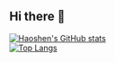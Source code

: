 ## Hi there 👋

[![Haoshen's GitHub stats](https://github-readme-stats.vercel.app/api?username=sssstf0rest&show_icons=true&theme=calm)](https://github.com/sssstf0rest/github-readme-stats)  
[![Top Langs](https://github-readme-stats.vercel.app/api/top-langs/?username=sssstf0rest&show_icons=true&theme=calm&layout=compact)](https://github.com/sssstf0rest/github-readme-stats) 

<!--
**sssstf0rest/sssstf0rest** is a ✨ _special_ ✨ repository because its `README.md` (this file) appears on your GitHub profile.

Here are some ideas to get you started:

- 🔭 I’m currently working on ...
- 🌱 I’m currently learning ...
- 👯 I’m looking to collaborate on ...
- 🤔 I’m looking for help with ...
- 💬 Ask me about ...
- 📫 How to reach me: ...
- 😄 Pronouns: ...
- ⚡ Fun fact: ...
-->
